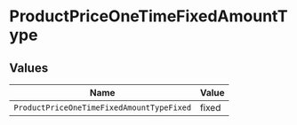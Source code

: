 # ProductPriceOneTimeFixedAmountType


## Values

| Name                                      | Value                                     |
| ----------------------------------------- | ----------------------------------------- |
| `ProductPriceOneTimeFixedAmountTypeFixed` | fixed                                     |